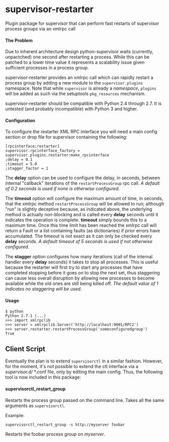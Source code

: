 supervisor-restarter
====================

Plugin package for supervisor that can perform fast restarts of supervisor
process groups via an xmlrpc call


#### The Problem

Due to inherent architecture design python-supervisor waits (currently,
unpactched) one second after restarting a process. While this can be patched to
a lower time value it represents a scalability issue given sufficient processes
in a process group.

supervisor-restarter provides an xmlrpc call which can rapidly restart a
process group by adding a new module to the `supervisor.plugins` namespace.
Note that while `supervisor` is already a _namespace_, `plugins` will be added
as such via the setuptools `pkg_resources` mechanism.

supervisor-restarter should be compatible with Python 2.4 through 2.7. It is
untested (and probably incompatible) with Python 3 and higher.

#### Configuration

To configure the restarter XML RPC interface you will need a main config
section or drop file for supervisor containing the following:

    [rpcinterface:restarter]
    supervisor.rpcinterface_factory = supervisor.plugins.restarter:make_rpcinterface
    ;delay = 0.1
    ;timeout = 5.0
    ;stagger_factor = 1

The **delay** option can be used to configure the delay, in seconds, between
internal "callback" iterations of the `restartProcessGroup` rpc call.
*A default of 0.2 seconds is used if none is otherwise configured.*

The **timeout** option will configure the maximum amount of time, in seconds,
that the xmlrpc method `restartProcessGroup` will be allowed to run; although
"run" is slightly deceptive because, as indicated above, the underlying method
is actually non-blocking and is called every **delay** seconds until it
indicates the operation is complete. **timeout** simply bounds this to a
maximum time. Once this time limit has been reached the xmlrpc call will return
a Fault or a list containing faults (as dictionaries) if prior errors have
accumulated. The timeout is not exact as it can only be checked every **delay**
seconds.
*A default timeout of 5 seconds is used if not otherwise configured.*

The **stagger** option configures how many iterations (call of the internal
handler every **delay** seconds) it takes to stop all processes. This is useful
because the restarter will first try to start any processes that have completed
stopping before it goes on to stop the next set, thus staggering can cause less
overall disruption by allowing new processes to become available while the old
ones are still being killed off.
*The default value of 1 indicates no staggering will be used.*

#### Usage
    
    $ python
    Python 2.7.1 (...)
    >>> import xmlrpclib
    >>> server = xmlrpclib.Server('http://localhost:9001/RPC2')
    >>> server.restarter.restartProcessGroup('someconfiguredgroup')
    True

## Client Script

Eventually the plan is to extend `supervisorctl` in a similar fashion. However,
for the moment, it's not possible to extend the ctl interface via a
_supervisor.d/_ *.conf file, only by editing the main config. Thus, the
following tool is now included in this package:

#### supervisorctl_restart_group

Restarts the process group passed on the command line. Takes all the same
arguments as `supervisorctl`.

Example:

    supervisorctl_restart_group -s http://myserver foobar
    
Restarts the foobar process group on _myserver_.

